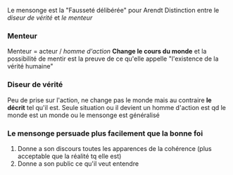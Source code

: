 Le mensonge est la "Fausseté délibérée" pour Arendt
Distinction entre le *diseur de vérité* et *le menteur*
### Menteur
Menteur = acteur / *homme d'action* 
**Change le cours du monde** et la possibilité de mentir est la preuve de ce qu'elle appelle "l'existence de la vérité humaine"
### Diseur de vérité
Peu de prise sur l'action, ne change pas le monde mais au contraire **le décrit** tel qu'il est.
Seule situation ou il devient un homme d'action est qd le monde est un monde ou le mensonge est généralisé

### Le mensonge persuade plus facilement que la bonne foi
1. Donne a son discours toutes les apparences de la cohérence (plus acceptable que la réalité tq elle est)
2. Donne a son public ce qu'il veut entendre